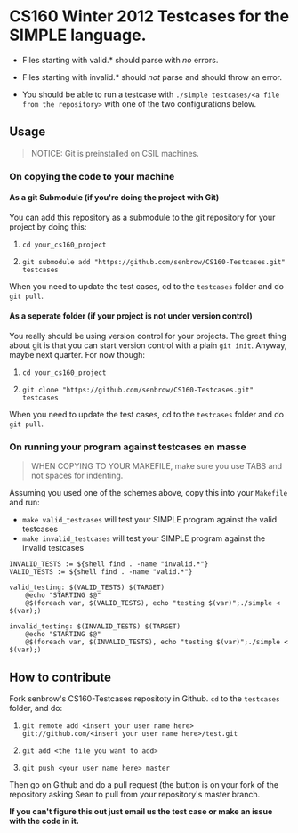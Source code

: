 # CS160 Winter 2012 Testcases for the SIMPLE language.

* Files starting with valid.\* should parse with *no* errors.

* Files starting with invalid.\* should *not* parse and should throw an error.

* You should be able to run a testcase with `./simple testcases/<a file from
  the repository>` with one of the two configurations below.

## Usage

> NOTICE: Git is preinstalled on CSIL machines.

### On copying the code to your machine

#### As a git Submodule (if you're doing the project with Git) 

You can add this repository as a submodule to the git
repository for your project by doing this:

1. `cd your_cs160_project`

2. `git submodule add "https://github.com/senbrow/CS160-Testcases.git" testcases`

When you need to update the test cases, cd to the `testcases` folder and do `git
pull`.

#### As a seperate folder (if your project is not under version control)

You really should be using version control for your projects. The great thing
about git is that you can start version control with a plain `git init`.
Anyway, maybe next quarter. For now though: 

1. `cd your_cs160_project`

2. `git clone "https://github.com/senbrow/CS160-Testcases.git" testcases`

When you need to update the test cases, cd to the `testcases` folder and do `git
pull`.

### On running your program against testcases en masse

> WHEN COPYING TO YOUR MAKEFILE, make sure you use TABS and not spaces for
> indenting.

Assuming you used one of the schemes above, copy this into your `Makefile` 
and run:

* `make valid_testcases` will test your SIMPLE program against the valid
  testcases 
* `make invalid_testcases` will test your SIMPLE program against the invalid
  testcases

```
INVALID_TESTS := ${shell find . -name "invalid.*"}
VALID_TESTS := ${shell find . -name "valid.*"}

valid_testing: $(VALID_TESTS) $(TARGET)
	@echo "STARTING $@"
	@$(foreach var, $(VALID_TESTS), echo "testing $(var)";./simple < $(var);)

invalid_testing: $(INVALID_TESTS) $(TARGET)
	@echo "STARTING $@"
	@$(foreach var, $(INVALID_TESTS), echo "testing $(var)";./simple < $(var);)
```

## How to contribute

Fork senbrow's CS160-Testcases repositoty in Github. `cd` to the `testcases` folder,
and do:
    
1. `git remote add <insert your user name here> git://github.com/<insert your user name here>/test.git`

2. `git add <the file you want to add>`

3. `git push <your user name here> master`

Then go on Github and do a pull request (the button is on your fork of the
repository asking Sean to pull from your repository's master branch.

**If you can't figure this out just email us the test case or make an issue with
the code in it.**

